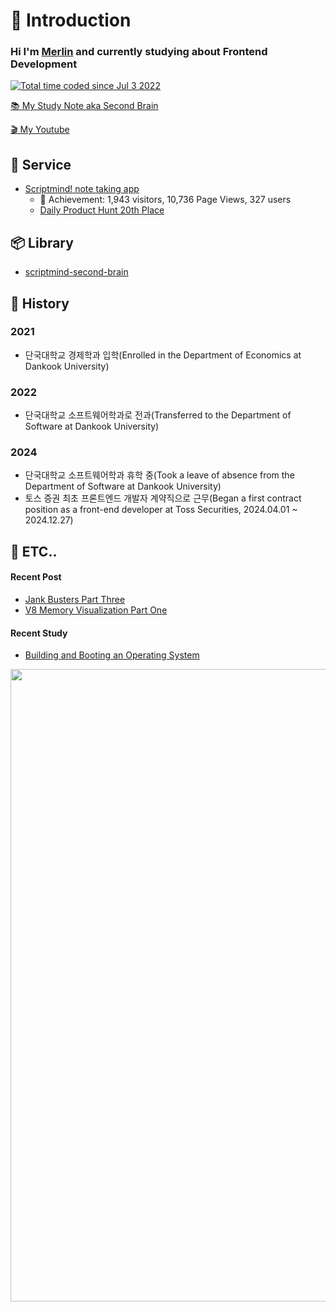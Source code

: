 
# 👋 Introduction 

### Hi I'm [Merlin](https://resetmerlin.onrender.com/) and currently studying about Frontend Development 

<a href="https://wakatime.com/@60e4818e-19d5-478c-9922-4c7fe3366bc4"><img src="https://wakatime.com/badge/user/60e4818e-19d5-478c-9922-4c7fe3366bc4.svg" alt="Total time coded since Jul 3 2022" /></a>

[📚 My Study Note aka Second Brain](https://publish.obsidian.md/resetmerlin)

[🎬 My Youtube](https://www.youtube.com/@MerlinsDevelopmentJourne-og7fp)

## 🚀 Service 

- [Scriptmind! note taking app](https://scripmind.com/)
  -  🎉 Achievement: 1,943 visitors, 10,736 Page Views, 327 users
  -  [Daily Product Hunt 20th Place](https://www.producthunt.com/products/scriptmind)

## 📦 Library

- [scriptmind-second-brain](https://www.npmjs.com/package/scriptmind-second-brain) 

## 📜 History
### 2021
- 단국대학교 경제학과 입학(Enrolled in the Department of Economics at Dankook University)
### 2022
- 단국대학교 소프트웨어학과로 전과(Transferred to the Department of Software at Dankook University) 
### 2024
- 단국대학교 소프트웨어학과 휴학 중(Took a leave of absence from the Department of Software at Dankook University)
- 토스 증권 최초 프론트엔드 개발자 계약직으로 근무(Began a first contract position as a front-end developer at Toss Securities, 2024.04.01 ~ 2024.12.27)

## 💬 ETC..

#### Recent Post
- [Jank Busters Part Three](https://blog-two-bay-48.vercel.app/posts/Jank-Busters-Part-Three)
- [V8 Memory Visualization Part One](https://blog-two-bay-48.vercel.app/posts/V8-Memory-Visualization-Part-One)
#### Recent Study
- [Building and Booting an Operating System](https://publish.obsidian.md/resetmerlin/Merlin's+Blog/Development+Journey/Computer+Science/Operating+System/Building+and+Booting+an+Operating+System/Building+and+Booting+an+Operating+System)

<a href="https://github.com/resetmerlin/github-readme-activity-graph">
    <img src="https://github-readme-activity-graph.vercel.app/graph?username=resetmerlin&theme=high-contrast&hide_border=true" width=1012/>
</a>
